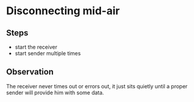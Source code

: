 # Disconnecting mid-air

## Steps

* start the receiver
* start sender multiple times

## Observation

The receiver never times out or errors out, it just sits quietly until a proper sender will provide him with some data.
